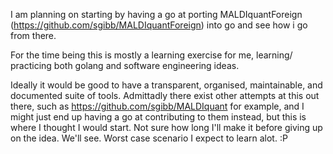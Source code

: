 I am planning on starting by having a go at porting MALDIquantForeign (https://github.com/sgibb/MALDIquantForeign) into go 
and see how i go from there.

For the time being this is mostly a learning exercise for me, learning/ practicing both golang and software engineering ideas.

Ideally it would be good to have a transparent, organised, maintainable, and documented suite of tools. Admittadly there
exist other attempts at this out there, such as https://github.com/sgibb/MALDIquant for example, and I might just end up 
having a go at contributing to them instead, but this is where I thought I would start. Not sure how long I'll make it before
giving up on the idea. We'll see. Worst case scenario I expect to learn alot. :P